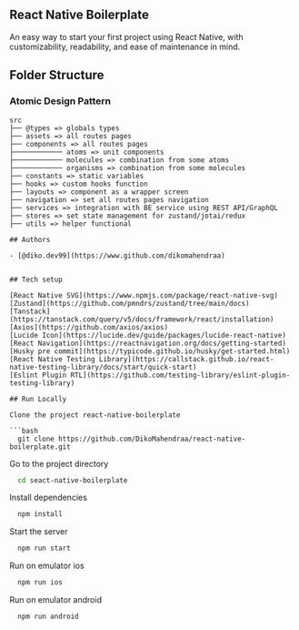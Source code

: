 ## React Native Boilerplate

An easy way to start your first project using React Native, with customizability, readability, and ease of maintenance in mind.

## Folder Structure

### **Atomic Design Pattern**

````
src
├── @types => globals types
├── assets => all routes pages
├── components => all routes pages
├──────────── atoms => unit components
├──────────── molecules => combination from some atoms
├──────────── organisms => combination from some molecules
├── constants => static variables
├── hooks => custom hooks function
├── layouts => component as a wrapper screen
├── navigation => set all routes pages navigation
├── services => integration with BE service using REST API/GraphQL
├── stores => set state management for zustand/jotai/redux
├── utils => helper functional

## Authors

- [@diko.dev99](https://www.github.com/dikomahendraa)


## Tech setup

[React Native SVG](https://www.npmjs.com/package/react-native-svg)
[Zustand](https://github.com/pmndrs/zustand/tree/main/docs)
[Tanstack](https://tanstack.com/query/v5/docs/framework/react/installation)
[Axios](https://github.com/axios/axios)
[Lucide Icon](https://lucide.dev/guide/packages/lucide-react-native)
[React Navigation](https://reactnavigation.org/docs/getting-started)
[Husky pre commit](https://typicode.github.io/husky/get-started.html)
[React Native Testing Library](https://callstack.github.io/react-native-testing-library/docs/start/quick-start)
[Eslint Plugin RTL](https://github.com/testing-library/eslint-plugin-testing-library)

## Run Locally

Clone the project react-native-boilerplate

```bash
  git clone https://github.com/DikoMahendraa/react-native-boilerplate.git
````

Go to the project directory

```bash
  cd seact-native-boilerplate
```

Install dependencies

```bash
  npm install
```

Start the server

```bash
  npm run start
```

Run on emulator ios

```bash
  npm run ios
```

Run on emulator android

```bash
  npm run android
```
